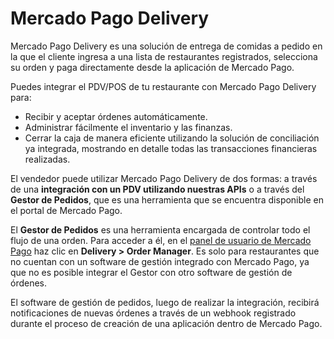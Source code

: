 # Mercado Pago Delivery

Mercado Pago Delivery es una solución de entrega de comidas a pedido en la que el cliente ingresa a una lista de restaurantes registrados, selecciona su orden y paga directamente desde la aplicación de Mercado Pago.

Puedes integrar el PDV/POS de tu restaurante con Mercado Pago Delivery para:

* Recibir y aceptar órdenes automáticamente.
* Administrar fácilmente el inventario y las finanzas.
* Cerrar la caja de manera eficiente utilizando la solución de conciliación ya integrada, mostrando en detalle todas las transacciones financieras realizadas.

El vendedor puede utilizar Mercado Pago Delivery de dos formas: a través de una **integración con un PDV utilizando nuestras APIs** o a través del **Gestor de Pedidos**, que es una herramienta que se encuentra disponible en el portal de Mercado Pago.

El **Gestor de Pedidos** es una herramienta encargada de controlar todo el flujo de una orden. Para acceder a él, en el [panel de usuario de Mercado Pago](https://www.mercadopago[FAKER][URL][DOMAIN]/home) haz clic en **Delivery > Order Manager**. Es solo para restaurantes que no cuentan con un software de gestión integrado con Mercado Pago, ya que no es posible integrar el Gestor con otro software de gestión de órdenes.

El software de gestión de pedidos, luego de realizar la integración, recibirá notificaciones de nuevas órdenes a través de un webhook registrado durante el proceso de creación de una aplicación dentro de Mercado Pago.